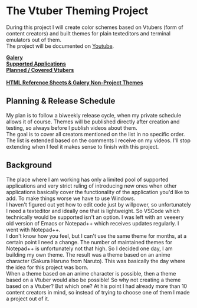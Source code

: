 # The Vtuber Theming Project

During this project I will create color schemes based on Vtubers (form of content creators) and built themes for plain texteditors and terminal emulators out of them.<br>
The project will be documented on [Youtube](https://www.youtube.com/@fm3chanic).

**[Galery](/doc/galery.md)**<br>
**[Supported Applications](/doc/applications.md)**<br>
**[Planned / Covered Vtubers](/doc/vtubers.md)**<br><br>
**[HTML Reference Sheets & Galery Non-Project Themes](https://github.com/fm3chanic/color_schemes)**

## Planning & Release Schedule

My plan is to follow a biweekly release cycle, when my private schedule allows it of course. Themes will be published directly after creation and testing, so always before I publish videos about them.<br>
The goal is to cover all creators mentioned on the list in no specific order. The list is extended based on the comments I receive on my videos. I'll stop extending when I feel it makes sense to finish with this project.

## Background

The place where I am working has only a limited pool of supported applications and very strict ruling of introducing new ones when other applications basically cover the functionality of the application you'd like to add. To make things worse we have to use Windows.<br>
I haven't figured out yet how to edit code just by willpower, so unfortunately I need a texteditor and ideally one that is lightweight. So VSCode which technically would be supported isn't an option. I was left with an veeeery old version of Emacs or Notepad++ which receives updates regularly. I went with Notepad++.<br>
I don't know how you feel, but I can't use the same theme for months, at a certain point I need a change. The number of maintained themes for Notepad++ is unfortunately not that high. So I decided one day, I am building my own theme. The result was a theme based on an anime character (Sakura Haruno from Naruto). This was basically the day where the idea for this project was born.<br>
When a theme based on an anime character is possible, then a theme based on a Vtuber would also be possible! So why not creating a theme based on a Vtuber? But which one? At his point I had already more than 10 content creators in mind, so instead of trying to choose one of them I made a project out of it.